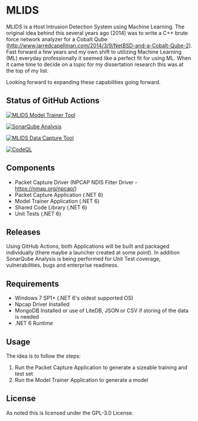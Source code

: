 # MLIDS

MLIDS is a Host Intrusion Detection System using Machine Learning.  The original idea behind this several years ago (2014) was to write a C++ brute force network analyzer for a Cobalt Qube (http://www.jarredcapellman.com/2014/3/9/NetBSD-and-a-Cobalt-Qube-2).  Fast forward a few years and my own shift to utilizing Machine Learning (ML) everyday professionally it seemed like a perfect fit for using ML.  When it came time to decide on a topic for my dissertation research this was at the top of my list.

Looking forward to expanding these capabilities going forward.

## Status of GitHub Actions
[![MLIDS Model Trainer Tool](https://github.com/jcapellman/MLIDS/actions/workflows/ModelTrainerTool.yml/badge.svg)](https://github.com/jcapellman/MLIDS/actions/workflows/ModelTrainerTool.yml)

[![SonarQube Analysis](https://github.com/jcapellman/MLIDS/actions/workflows/SonarQubeAnalysis.yml/badge.svg)](https://github.com/jcapellman/MLIDS/actions/workflows/SonarQubeAnalysis.yml)

[![MLIDS Data Capture Tool](https://github.com/jcapellman/MLIDS/actions/workflows/DataCaptureTool.yml/badge.svg)](https://github.com/jcapellman/MLIDS/actions/workflows/DataCaptureTool.yml)

[![CodeQL](https://github.com/jcapellman/MLIDS/actions/workflows/codeql-analysis.yml/badge.svg)](https://github.com/jcapellman/MLIDS/actions/workflows/codeql-analysis.yml)
## Components
* Packet Capture Driver (NPCAP NDIS Filter Driver - https://nmap.org/npcap/)
* Packet Capture Application (.NET 6)
* Model Trainer Application (.NET 6)
* Shared Code Library (.NET 6)
* Unit Tests (.NET 6)

## Releases
Using GitHub Actions, both Applications will be built and packaged individually (there maybe a launcher created at some point).  In addition SonarQube Analysis is being performed for Unit Test coverage, vulnerabilities, bugs and enterprise readiness.

## Requirements
* Windows 7 SP1+ (.NET 6's oldest supported OS)
* Npcap Driver Installed
* MongoDB Installed or use of LiteDB, JSON or CSV if storing of the data is needed
* .NET 6 Runtime

## Usage
The idea is to follow the steps:
1. Run the Packet Capture Application to generate a sizeable training and test set
2. Run the Model Trainer Application to generate a model

## License
As noted this is licensed under the GPL-3.0 License.
